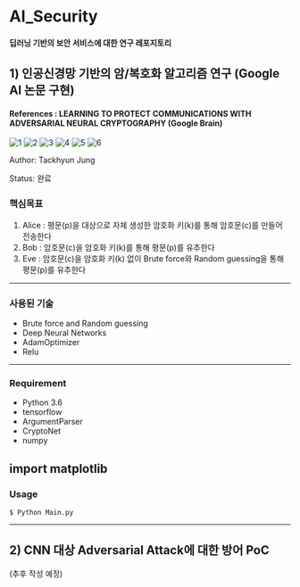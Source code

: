 # AI_Security
#### 딥러닝 기반의 보안 서비스에 대한 연구 레포지토리

## 1) 인공신경망 기반의 암/복호화 알고리즘 연구 (Google AI 논문 구현)
#### References : LEARNING TO PROTECT COMMUNICATIONS WITH ADVERSARIAL NEURAL CRYPTOGRAPHY (Google Brain)

![1](https://user-images.githubusercontent.com/41291493/109268442-70316680-784e-11eb-8bdd-8a9a31418c5b.png)
![2](https://user-images.githubusercontent.com/41291493/109268446-7293c080-784e-11eb-964f-bbefe725f8c9.png)
![3](https://user-images.githubusercontent.com/41291493/109268449-73c4ed80-784e-11eb-8451-5b1aeb600ff0.png)
![4](https://user-images.githubusercontent.com/41291493/109268451-745d8400-784e-11eb-9bf2-628344b64b13.png)
![5](https://user-images.githubusercontent.com/41291493/109268455-74f61a80-784e-11eb-8c2e-a125a39a8162.png)
![6](https://user-images.githubusercontent.com/41291493/109268456-758eb100-784e-11eb-8315-78111bc191ed.png)

Author: Tackhyun Jung

Status: 완료

### 핵심목표
1) Alice : 평문(p)을 대상으로 자체 생성한 암호화 키(k)를 통해 암호문(c)를 만들어 전송한다
2) Bob : 암호문(c)을 암호화 키(k)를 통해 평문(p)를 유추한다
3) Eve : 암호문(c)을 암호화 키(k) 없이 Brute force와 Random guessing을 통해 평문(p)를 유추한다

---

### 사용된 기술
* Brute force and Random guessing
* Deep Neural Networks
* AdamOptimizer
* Relu

---

### Requirement
* Python 3.6
* tensorflow
* ArgumentParser
* CryptoNet
* numpy

import matplotlib
---

### Usage

```
$ Python Main.py
```

---

## 2) CNN 대상 Adversarial Attack에 대한 방어 PoC

(추후 작성 예정)


